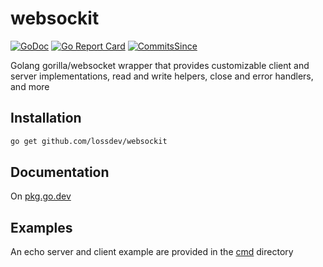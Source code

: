 # websockit

[![GoDoc](https://godoc.org/github.com/lossdev/websockit?status.png)](https://pkg.go.dev/github.com/lossdev/websockit)
[![Go Report Card](https://goreportcard.com/badge/github.com/lossdev/websockit)](https://goreportcard.com/report/github.com/lossdev/websockit)
[![CommitsSince](https://img.shields.io/github/commits-since/lossdev/websockit/latest.svg)](https://github.com/lossdev/websockit/releases)

Golang gorilla/websocket wrapper that provides customizable client and server implementations, read and write helpers, close and error handlers, and more

## Installation

```bash
go get github.com/lossdev/websockit
```

## Documentation

On [pkg.go.dev](https://pkg.go.dev/github.com/lossdev/websockit)

## Examples

An echo server and client example are provided in the [cmd](./cmd) directory
